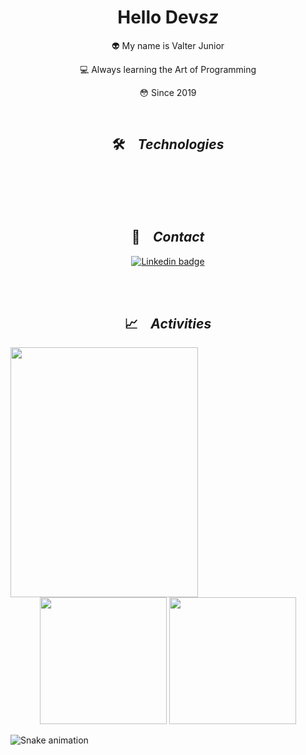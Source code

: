 <h1 align="center">Hello Dev<i>sz</i></h1>
<div align="center">
    <p>👽 My name is Valter Junior</p>
    <p>‍💻 Always learning the Art of Programming</p>
    <p>😳 Since 2019</p>
</div>
<br />

<h2 align="center">🛠️ &ensp; <i>Technologies</i></h2>
<br /> <br />
<div align="center">
    <img src="https://skillicons.dev/icons?i=linux,bash,powershell,git,vscode,idea,postman" alt=""> <br />
    <img src="https://skillicons.dev/icons?i=html,css,bootstrap,javascript,jquery,vue" alt=""> <br />
    <img src="https://skillicons.dev/icons?i=c,java,spring,python,php,laravel" alt=""> <br />
    <img src="https://skillicons.dev/icons?i=mysql" alt=""> <br />
</div>
<br /> <br />

<h2 align="center">📩 &ensp; <i>Contact</i></h2>
<p align="center">
    <a href="https://www.linkedin.com/in/vjrsz/" target="_blank">
        <img src="https://img.shields.io/badge/LinkedIn-0077B5?style=for-the-badge&logo=linkedin&logoColor=white" alt="Linkedin badge">
    </a>
</p>
<br /> <br />

<h2 align="center">📈 &ensp; <i>Activities</i></h2>
<div align="center">
    <img align="left" height="400px" width="300px" src="https://luk4x-github-readme-stats.vercel.app/api/top-langs?username=vjrsz&langs_count=8&theme=tokyonight&hide_border=true&custom_title=Vjrsz%20Top%20Langs&cache_seconds=7200" />
    <img height="203px" src="https://luk4x-github-readme-stats.vercel.app/api?username=vjrsz&theme=tokyonight&hide_border=true&show_icons=true&include_all_commits=true&count_private=true&custom_title=Vjrsz%20Github%20Stats&cache_seconds=7200" />
    <img height="203px" src="https://streak-stats.demolab.com?user=vjrsz&theme=tokyonight&hide_border=true&cache_seconds=7200" />
</div>

![Snake animation](https://github.com/vjrsz/vjrsz/blob/output/github-contribution-grid-snake.svg)
